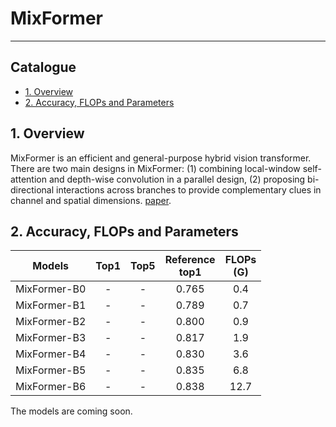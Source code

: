 # MixFormer
---
## Catalogue

* [1. Overview](#1)
* [2. Accuracy, FLOPs and Parameters](#2)

<a name='1'></a>
## 1. Overview

MixFormer is an efficient and general-purpose hybrid vision transformer. There are two main designs in MixFormer: (1) combining local-window self-attention and depth-wise convolution in a parallel design, (2) proposing bi-directional interactions across branches to provide complementary clues in channel and spatial dimensions. [paper](https://arxiv.org/abs/2204.02557).

<a name='2'></a>
## 2. Accuracy, FLOPs and Parameters

| Models | Top1 | Top5 | Reference<br>top1| FLOPs<br>(G) |
|:--:|:--:|:--:|:--:|:--:|
| MixFormer-B0 | - | - | 0.765 |  0.4  |
| MixFormer-B1 | - | - | 0.789 |  0.7  |
| MixFormer-B2 | - | - | 0.800 |  0.9  |
| MixFormer-B3 | - | - | 0.817 |  1.9  |
| MixFormer-B4 | - | - | 0.830 |  3.6  |
| MixFormer-B5 | - | - | 0.835 |  6.8  |
| MixFormer-B6 | - | - | 0.838 |  12.7  |

The models are coming soon.
